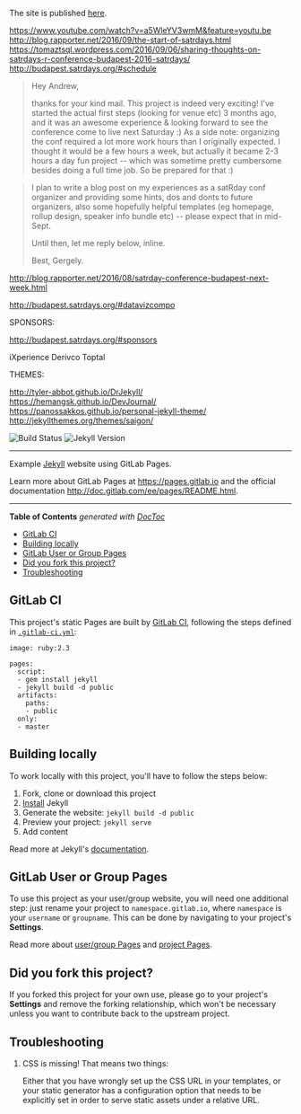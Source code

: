 The site is published [here](https://datawookie.github.io/satRday-Cape-Town/).

https://www.youtube.com/watch?v=a5WleYV3wmM&feature=youtu.be
http://blog.rapporter.net/2016/09/the-start-of-satrdays.html
https://tomaztsql.wordpress.com/2016/09/06/sharing-thoughts-on-satrdays-r-conference-budapest-2016-satrdays/
http://budapest.satrdays.org/#schedule

> Hey Andrew,
> 
> thanks for your kind mail. This project is indeed very exciting! I've started the actual first steps (looking for venue etc) 3 months ago, and it was an awesome experience & looking forward to see the conference come to live
> next Saturday :) As a side note: organizing the conf required a lot more work hours than I originally expected. I thought it would be a few hours a week, but actually it became 2-3 hours a day fun project -- which was sometime
> pretty cumbersome besides doing a full time job. So be prepared for that :)

> I plan to write a blog post on my experiences as a satRday conf organizer and providing some hints, dos and donts to future organizers, also some hopefully helpful templates (eg homepage, rollup design, speaker info bundle
> etc) -- please expect that in mid-Sept.
> 
> Until then, let me reply below, inline.
> 
> Best, Gergely.


http://blog.rapporter.net/2016/08/satrday-conference-budapest-next-week.html

http://budapest.satrdays.org/#datavizcompo

SPONSORS:

http://budapest.satrdays.org/#sponsors

iXperience
Derivco
Toptal

THEMES:

http://tyler-abbot.github.io/DrJekyll/
https://hemangsk.github.io/DevJournal/
https://panossakkos.github.io/personal-jekyll-theme/
http://jekyllthemes.org/themes/saigon/


![Build Status](https://gitlab.com/pages/jekyll/badges/master/build.svg)
![Jekyll Version](https://img.shields.io/gem/v/jekyll.svg)

---

Example [Jekyll] website using GitLab Pages.

Learn more about GitLab Pages at https://pages.gitlab.io and the official
documentation http://doc.gitlab.com/ee/pages/README.html.

---

<!-- START doctoc generated TOC please keep comment here to allow auto update -->
<!-- DON'T EDIT THIS SECTION, INSTEAD RE-RUN doctoc TO UPDATE -->
**Table of Contents**  *generated with [DocToc](https://github.com/thlorenz/doctoc)*

- [GitLab CI](#gitlab-ci)
- [Building locally](#building-locally)
- [GitLab User or Group Pages](#gitlab-user-or-group-pages)
- [Did you fork this project?](#did-you-fork-this-project)
- [Troubleshooting](#troubleshooting)

<!-- END doctoc generated TOC please keep comment here to allow auto update -->

## GitLab CI

This project's static Pages are built by [GitLab CI][ci], following the steps
defined in [`.gitlab-ci.yml`](.gitlab-ci.yml):

```
image: ruby:2.3

pages:
  script:
  - gem install jekyll
  - jekyll build -d public
  artifacts:
    paths:
    - public
  only:
  - master
```

## Building locally

To work locally with this project, you'll have to follow the steps below:

1. Fork, clone or download this project
1. [Install][] Jekyll
1. Generate the website: `jekyll build -d public`
1. Preview your project: `jekyll serve`
1. Add content

Read more at Jekyll's [documentation][].

## GitLab User or Group Pages

To use this project as your user/group website, you will need one additional
step: just rename your project to `namespace.gitlab.io`, where `namespace` is
your `username` or `groupname`. This can be done by navigating to your
project's **Settings**.

Read more about [user/group Pages][userpages] and [project Pages][projpages].

## Did you fork this project?

If you forked this project for your own use, please go to your project's
**Settings** and remove the forking relationship, which won't be necessary
unless you want to contribute back to the upstream project.

## Troubleshooting

1. CSS is missing! That means two things:

    Either that you have wrongly set up the CSS URL in your templates, or
    your static generator has a configuration option that needs to be explicitly
    set in order to serve static assets under a relative URL.

[ci]: https://about.gitlab.com/gitlab-ci/
[Jekyll]: http://jekyllrb.com/
[install]: https://jekyllrb.com/docs/installation/
[documentation]: https://jekyllrb.com/docs/home/
[userpages]: http://doc.gitlab.com/ee/pages/README.html#user-or-group-pages
[projpages]: http://doc.gitlab.com/ee/pages/README.html#project-pages
